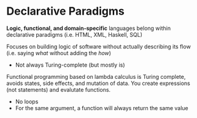 # Declarative Paradigms

**Logic, functional, and domain-specific** languages belong within declarative paradigms (i.e. HTML, XML, Haskell, SQL)

Focuses on building logic of software without actually describing its flow (i.e. saying _what_ without adding the _how_)
- Not always Turing-complete (but mostly is)

Functional programming based on lambda calculus is Turing complete, avoids states, side effects, and mutation of data. You create expressions (not statements) and evalutate functions.
- No loops
- For the same argument, a function will always return the same value